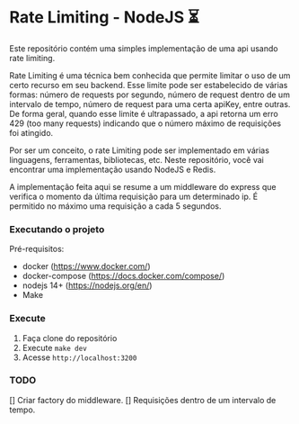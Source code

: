 # Rate Limiting - NodeJS ⏳

Este repositório contém uma simples implementação de uma api usando rate limiting.

Rate Limiting é uma técnica bem conhecida que permite limitar o uso de um certo recurso em seu backend. Esse limite pode ser estabelecido de várias formas: número de requests por segundo, número de request dentro de um intervalo de tempo, número de request para uma certa apiKey, entre outras. De forma geral, quando esse limite é ultrapassado, a api retorna um erro 429 (too many requests) indicando que o número máximo de requisições foi atingido.

Por ser um conceito, o rate Limiting pode ser implementado em várias linguagens, ferramentas, bibliotecas, etc. Neste repositório, você vai encontrar uma implementação usando NodeJS e Redis.

A implementação feita aqui se resume a um middleware do express que verifica o momento da última requisição para um determinado ip. É permitido no máximo uma requisição a cada 5 segundos.

### Executando o projeto

Pré-requisitos: <br>

- docker (https://www.docker.com/) <br>
- docker-compose (https://docs.docker.com/compose/)<br>
- nodejs 14+ (https://nodejs.org/en/)
- Make

### Execute

1. Faça clone do repositório
2. Execute `make dev`
3. Acesse `http://localhost:3200`

### TODO

[] Criar factory do middleware.
[] Requisições dentro de um intervalo de tempo.
